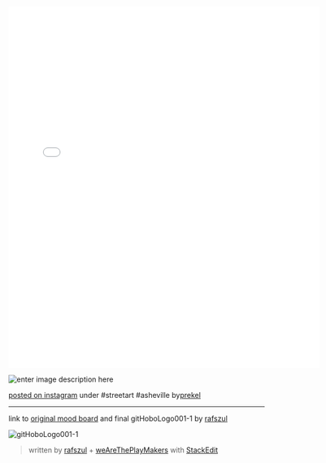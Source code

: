 
<iframe src="//instagram.com/p/Sb5GSsHsun/embed/" width="612" height="710" frameborder="0" scrolling="no" allowtransparency="true"></iframe>

![enter image description here][1]

[posted on instagram](http://instagram.com/p/Sb5GSsHsun/) 
under #streetart #asheville 
by[prekel](http://instagram.com/prekel)


----------


link to [original mood board](https://www.dropbox.com/sh/g08kalw5a2ig54e/AACUXCdevLE87DlCgRZ6LH-2a) and final gitHoboLogo001-1 by [rafszul](https://github.com/rafszul)



![gitHoboLogo001-1][2]


> written by [rafszul](https://github.com/rafszul) + [weAreThePlayMakers](http://wearetheplaymakers.com/) with [StackEdit](https://stackedit.io/)


  [1]: http://distilleryimage3.ak.instagram.com/163d7c2236a811e2b4ea22000a1fbdb0_7.jpg
  [2]: https://mir-cdn.behance.net/v1/rendition/wip/hd/1311149.53eb001f23e81.jpg